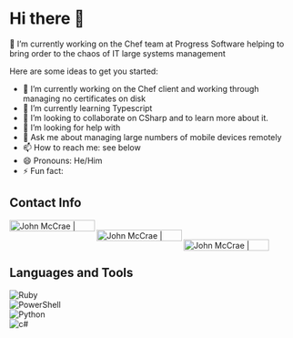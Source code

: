 # Hi there 👋
🔭 I’m currently working on the Chef team at Progress Software helping to bring order to the chaos of IT large systems management
<!--
**johnmccrae/johnmccrae** is a ✨ _special_ ✨ repository because its `README.md` (this file) appears on your GitHub profile.
-->
Here are some ideas to get you started:

- 🔭 I’m currently working on the Chef client and working through managing no certificates on disk
- 🌱 I’m currently learning Typescript
- 👯 I’m looking to collaborate on CSharp and to learn more about it. 
- 🤔 I’m looking for help with 
- 💬 Ask me about managing large numbers of mobile devices remotely
- 📫 How to reach me: see below
- 😄 Pronouns: He/Him
- ⚡ Fun fact: 


## Contact Info

[<img align="left" alt="John McCrae | Email" width="150px" height="20px" src="https://img.shields.io/badge/John McCrae%20%7C%20Email-0078D4?style=flat-square&logo=MicrosoftExchange&logoColor=white"/>][email]
<br/>
[<img align="left" alt="John McCrae | Twitter" width="150px" height="20px" src="https://img.shields.io/badge/Hayfever76%20%7C%20Twitter-1DA1F2?style=flat-square&logo=Twitter&logoColor=white"/>][twitter]
<br/>
[<img align="left" alt="John McCrae | LinkedIn" width="150px" height="20px" src="https://img.shields.io/badge/John McCrae%20%7C%20linkedin-0A66C2?style=flat-square&logo=LinkedIn&logoColor=white"/>][twitter]
<br/>

[email]: mailto:john.mccrae@progress.com
[twitter]: https://twitter.com/hayfever76
[linkedin]: https://www.linkedin.com/in/johnmccrae/

## Languages and Tools
![Ruby](https://img.shields.io/badge/Ruby-CC342D?style=for-the-badge&logo=ruby&logoColor=white)
<br/>
![PowerShell](https://img.shields.io/badge/PowerShell-5391FE?style=for-the-badge&logo=powershell&logoColor=white)
<br/>
![Python](https://img.shields.io/badge/Python-3776AB?style=for-the-badge&logo=Python&logoColor=white)
<br/>
![c#](https://img.shields.io/badge/CSharp-239120?style=for-the-badge&logo=Csharp&logoColor=White)
<br/>
